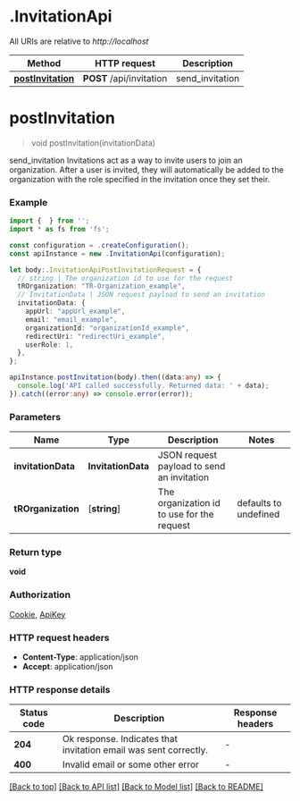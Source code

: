 # .InvitationApi

All URIs are relative to *http://localhost*

Method | HTTP request | Description
------------- | ------------- | -------------
[**postInvitation**](InvitationApi.md#postInvitation) | **POST** /api/invitation | send_invitation


# **postInvitation**
> void postInvitation(invitationData)

send_invitation  Invitations act as a way to invite users to join an organization. After a user is invited, they will automatically be added to the organization with the role specified in the invitation once they set their.

### Example


```typescript
import {  } from '';
import * as fs from 'fs';

const configuration = .createConfiguration();
const apiInstance = new .InvitationApi(configuration);

let body:.InvitationApiPostInvitationRequest = {
  // string | The organization id to use for the request
  tROrganization: "TR-Organization_example",
  // InvitationData | JSON request payload to send an invitation
  invitationData: {
    appUrl: "appUrl_example",
    email: "email_example",
    organizationId: "organizationId_example",
    redirectUri: "redirectUri_example",
    userRole: 1,
  },
};

apiInstance.postInvitation(body).then((data:any) => {
  console.log('API called successfully. Returned data: ' + data);
}).catch((error:any) => console.error(error));
```


### Parameters

Name | Type | Description  | Notes
------------- | ------------- | ------------- | -------------
 **invitationData** | **InvitationData**| JSON request payload to send an invitation |
 **tROrganization** | [**string**] | The organization id to use for the request | defaults to undefined


### Return type

**void**

### Authorization

[Cookie](README.md#Cookie), [ApiKey](README.md#ApiKey)

### HTTP request headers

 - **Content-Type**: application/json
 - **Accept**: application/json


### HTTP response details
| Status code | Description | Response headers |
|-------------|-------------|------------------|
**204** | Ok response. Indicates that invitation email was sent correctly. |  -  |
**400** | Invalid email or some other error |  -  |

[[Back to top]](#) [[Back to API list]](README.md#documentation-for-api-endpoints) [[Back to Model list]](README.md#documentation-for-models) [[Back to README]](README.md)



